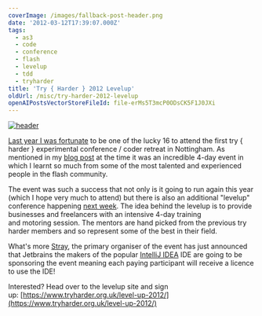 ```yaml
---
coverImage: /images/fallback-post-header.png
date: '2012-03-12T17:39:07.000Z'
tags:
  - as3
  - code
  - conference
  - flash
  - levelup
  - tdd
  - tryharder
title: 'Try { Harder } 2012 Levelup'
oldUrl: /misc/try-harder-2012-levelup
openAIPostsVectorStoreFileId: file-erMs5T3mcP0ODsCK5F1J0JXi
---
```


[![](/wp-content/uploads/2012/03/header.png "header")](/wp-content/uploads/2012/03/header.png)

[Last year I was fortunate](/posts/try-harder-my-haxe-slides-and-code/) to be one of the lucky 16 to attend the first try { harder } experimental conference / coder retreat in Nottingham. As mentioned in my [blog post](/posts/try-harder-my-haxe-slides-and-code/) at the time it was an incredible 4-day event in which I learnt so much from some of the most talented and experienced people in the flash community.

<!-- more -->

The event was such a success that not only is it going to run again this year (which I hope very much to attend) but there is also an additional "levelup" conference happening [next week](https://www.tryharder.org.uk/level-up-2012/). The idea behind the levelup is to provide businesses and freelancers with an intensive 4-day training and motoring session. The mentors are hand picked from the previous try harder members and so represent some of the best in their field.

What's more [Stray](https://www.xxcoder.net/), the primary organiser of the event has just announced that Jetbrains the makers of the popular [IntelliJ IDEA](https://www.jetbrains.com/idea/) IDE are going to be sponsoring the event meaning each paying participant will receive a licence to use the IDE!

Interested? Head over to the levelup site and sign up: [https://www.tryharder.org.uk/level-up-2012/](https://www.tryharder.org.uk/level-up-2012/)
